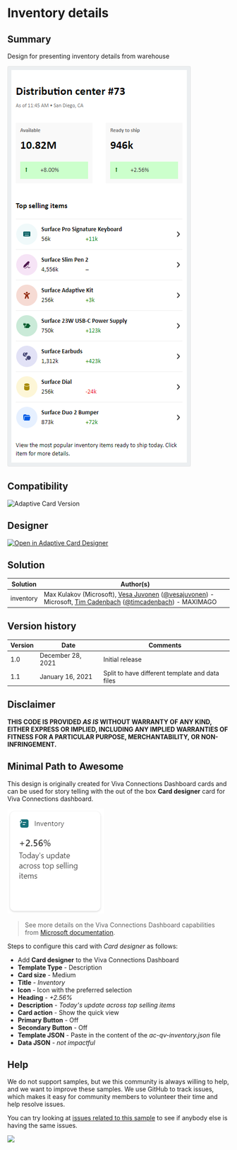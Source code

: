# Inventory details

## Summary

Design for presenting inventory details from warehouse

![picture of the extension in action](assets/card.png)

## Compatibility

![Adaptive Card Version](https://img.shields.io/badge/Adaptive%20Card%20Version-1.3-green.svg)

## Designer

<p>
    <a href="https://adaptivecards.io/designer/index.html?card=https%3A%2F%2Fraw.githubusercontent.com%2Fpnp%2FAdaptiveCards-Templates%2Fmain%2Fsamples%2Finventory%2Fac-qv-inventory.template.json&data=https%3A%2F%2Fraw.githubusercontent.com%2Fpnp%2FAdaptiveCards-Templates%2Fmain%2Fsamples%2Finventory%2Fac-qv-inventory.template.data.json">
        <img src="https://raw.githubusercontent.com/pnp/AdaptiveCards-Templates/main/assets/btn-open-in-designer.png" alt="Open in Adaptive Card Designer" />
    </a>
</p>

## Solution

Solution|Author(s)
--------|---------
inventory | Max Kulakov (Microsoft), [Vesa Juvonen](https://github.com/vesajuvonen) ([@vesajuvonen](https://twitter.com/vesajuvonen)) - Microsoft, [Tim Cadenbach](https://github.com/DeeJayTC) ([@timcadenbach](https://twitter.com/timcadenbach)) - MAXIMAGO

## Version history

Version|Date|Comments
-------|----|--------
1.0|December 28, 2021|Initial release
1.1|January 16, 2021|Split to have different template and data files


## Disclaimer
**THIS CODE IS PROVIDED *AS IS* WITHOUT WARRANTY OF ANY KIND, EITHER EXPRESS OR IMPLIED, INCLUDING ANY IMPLIED WARRANTIES OF FITNESS FOR A PARTICULAR PURPOSE, MERCHANTABILITY, OR NON-INFRINGEMENT.**

## Minimal Path to Awesome

This design is originally created for Viva Connections Dashboard cards and can be used for story telling with the out of the box **Card designer** card for Viva Connections dashboard.

![picture of the extension in action](assets/dashboard-card.png)

> See more details on the Viva Connections Dashboard capabilities from [Microsoft documentation](https://docs.microsoft.com/en-us/viva/connections/create-dashboard).

Steps to configure this card with *Card designer* as follows:

- Add **Card designer** to the Viva Connections Dashboard
- **Template Type** - Description
- **Card size** - Medium
- **Title** - *Inventory*
- **Icon** - Icon with the preferred selection
- **Heading** - *+2.56%*
- **Description** - *Today's update across top selling items*
- **Card action** - Show the quick view
- **Primary Button** - Off
- **Secondary Button** - Off
- **Template JSON** - Paste in the content of the *ac-qv-inventory.json* file
- **Data JSON** - *not impactful*

## Help

We do not support samples, but we this community is always willing to help, and we want to improve these samples. We use GitHub to track issues, which makes it easy for  community members to volunteer their time and help resolve issues.

You can try looking at [issues related to this sample](https://github.com/pnp/AdaptiveCards-Templates/issues) to see if anybody else is having the same issues.

<img src="https://pnptelemetry.azurewebsites.net/adaptivecards-templates/samples/inventory" />